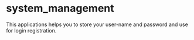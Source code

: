 # system_management

This applications helps you to store your user-name and password and use for login registration.

